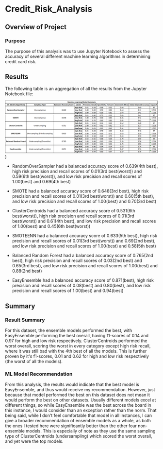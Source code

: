 # Credit_Risk_Analysis

## Overview of Project

### Purpose
The purpose of this analysis was to use Jupyter Notebook to assess the accuracy of several different machine learning algorithms in determining credit card risk.

## Results
The following table is an aggregation of all the results from the Jupyter Notebook file:

![ML Table](https://github.com/Nveatch/Credit_Risk_Analysis/blob/main/Resources/ml_table.png))

- RandomOverSampler had a balanced accuracy score of 0.639(4th best), high risk precision and recall scores of 0.01(3rd best(worst)) and 0.59(6th best(worst)), and low risk precision and recall scores of 1.00(best) and 0.69(4th best)

- SMOTE had a balanced accuracy score of 0.648(3rd best), high risk precision and recall scores of 0.01(3rd best(worst)) and 0.60(5th best), and low risk precision and recall scores of 1.00(best) and 0.70(3rd best)

- ClusterCentroids had a balanced accuracy score of 0.531(6th best(worst)), high risk precision and recall scores of 0.01(3rd best(worst)) and 0.61(4th best), and low risk precision and recall scores of 1.00(best) and 0.45(6th best(worst))

- SMOTEENN had a balanced accuracy score of 0.633(5th best), high risk precision and recall scores of 0.01(3rd best(worst)) and 0.69(2nd best), and low risk precision and recall scores of 1.00(best) and 0.58(5th best)

- Balanced Random Forest had a balanced accuracy score of 0.765(2nd best), high risk precision and recall scores of 0.03(2nd best) and 0.65(3rd best), and low risk precision and recall scores of 1.00(best) and 0.88(2nd best)

- EasyEnsemble had a balanced accuracy score of 0.871(best), high risk precision and recall scores of 0.08(best) and 0.80(best), and low risk precision and recall scores of 1.00(best) and 0.94(best)

## Summary

### Result Summary
For this dataset, the ensemble models performed the best, with EasyEnsemble performing the best overall, having f1-scores of 0.14 and 0.97 for high and low risk respectively. ClusterCentroids performed the worst overall, scoring the worst in every category except high risk recall, where it was still bad with the 4th best of all the models. This is further proven by it's f1-scores, 0.01 and 0.62 for high and low risk respectively (the worst of all the models).
### ML Model Recommendation
From this analysis, the results would indicate that the best model is EasyEnsemble, and thus would receive my recommendation. However, just because that model performed the best on this dataset does not mean it would perform the best on other datasets. Usually different models excel at different things, so while EasyEnsemble was the best across the board in this instance, I would consider than an exception rather than the norm. That being said, while I don't feel comfortable that model in all instances, I can give a broader recommendation of ensemble models as a whole, as both the ones I tested here were significantly better than the other four non-ensemble models. This is especially of note as they use the same sampling type of ClusterCentroids (undersampling) which scored the worst overall, and yet were the top models. 